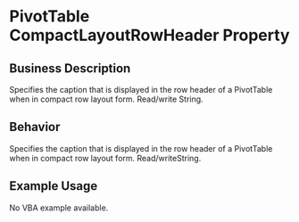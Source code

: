 # PivotTable CompactLayoutRowHeader Property

## Business Description
Specifies the caption that is displayed in the row header of a PivotTable when in compact row layout form. Read/write String.

## Behavior
Specifies the caption that is displayed in the row header of a PivotTable when in compact row layout form. Read/writeString.

## Example Usage
No VBA example available.